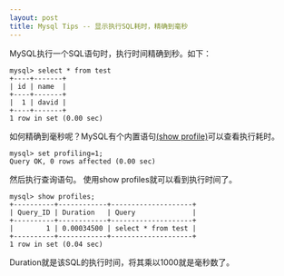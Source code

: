 ```yaml
---
layout: post
title: Mysql Tips -- 显示执行SQL耗时，精确到毫秒
---
```

MySQL执行一个SQL语句时，执行时间精确到秒。如下：

    mysql> select * from test
	+----+-------+
	| id | name  |
	+----+-------+
	|  1 | david |
	+----+-------+
	1 row in set (0.00 sec)

如何精确到毫秒呢？MySQL有个内置语句[(show profile)](http://dev.mysql.com/doc/refman/5.5/en/show-profile.html "(show profile)")可以查看执行耗时。

    mysql> set profiling=1;
	Query OK, 0 rows affected (0.00 sec)

然后执行查询语句。
使用show profiles就可以看到执行时间了。

    mysql> show profiles;
	+----------+------------+--------------------+
	| Query_ID | Duration   | Query              |
	+----------+------------+--------------------+
	|        1 | 0.00034500 | select * from test |
	+----------+------------+--------------------+
	1 row in set (0.04 sec)

Duration就是该SQL的执行时间，将其乘以1000就是毫秒数了。